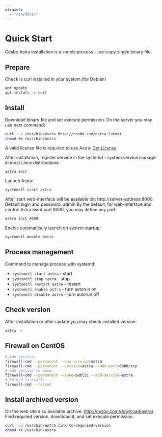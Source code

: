 ```yaml
---
aliases:
  - "/en/docs/"
---
```


# Quick Start

Cesbo Astra installation is a simple process - just copy single binary file.

## Prepare

Check is curl installed in your system (for Debian)

```sh
apt update
apt install -y curl
```

## Install

Download binary file and set execute permission. On the server you may use next command:

```sh
curl -Lo /usr/bin/astra http://cesbo.com/astra-latest
chmod +x /usr/bin/astra
```

A valid license file is required to use Astra: [Get License](license/)

After installation, register service in the systemd - system service manager in most Linux distributions:

```sh
astra init
```

Launch Astra:

```sh
systemctl start astra
```

After start web-interface will be available on: http://server-address:8000. Default login and password: admin By the default, for web-interface and control Astra used port 8000, you may define any port:

```sh
astra init 4000
```

Enable automatically launch on system startup:

```sh
systemctl enable astra
```

## Process management

Command to manage process with systemd:

- `systemctl start astra` - start
- `systemctl stop astra` - stop
- `systemctl restart astra` - restart
- `systemctl enable astra` - turn autorun on
- `systemctl disable astra` - turn autorun off

## Check version

After installation or after update you may check installed version:

```sh
astra -v
```

## Firewall on CentOS

```sh
# Add service:
firewall-cmd --permanent --new-service=astra
firewall-cmd --permanent --service=astra --add-port=8000/tcp
# Add service to zone:
firewall-cmd --permanent --zone=public --add-service=astra
# Reload firewall:
firewall-cmd --reload
```

## Install archived version

On the web site also available archive: http://cesbo.com/download/astra/. Find requried version, download it, and set execute permission:

```sh
curl -Lo /usr/bin/astra link-to-requried-version
chmod +x /usr/bin/astra
```
